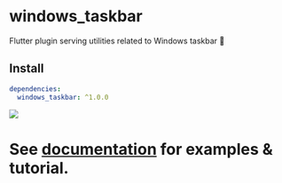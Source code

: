 # windows_taskbar

Flutter plugin serving utilities related to Windows taskbar 💙

## Install

```yaml
dependencies:
  windows_taskbar: ^1.0.0
```

![](https://github.com/alexmercerind/windows_taskbar/blob/assets/bMebejv57F.gif)

# See [documentation](https://alexmercerind.github.io/docs/windows_taskbar) for examples & tutorial.
